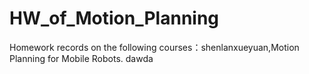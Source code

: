 # HW_of_Motion_Planning
Homework records on the following courses：shenlanxueyuan,Motion Planning for  Mobile Robots.
dawda